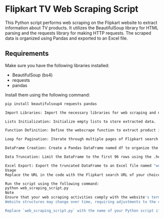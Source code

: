 # Flipkart TV Web Scraping Script

This Python script performs web scraping on the Flipkart website to extract information about TV products. It utilizes the BeautifulSoup library for HTML parsing and the requests library for making HTTP requests. The scraped data is organized using Pandas and exported to an Excel file.

## Requirements

Make sure you have the following libraries installed:

- BeautifulSoup (bs4)
- requests
- pandas

Install them using the following command:

```bash
pip install beautifulsoup4 requests pandas

Import Libraries: Import the necessary libraries for web scraping and data manipulation.

Lists Initialization: Initialize empty lists to store extracted data.

Function Definition: Define the webscrape function to extract product information from a given URL. The function uses BeautifulSoup to parse HTML content and extract relevant data such as product names, prices, ratings, operating systems, and resolutions.

Loop for Pagination: Iterate through multiple pages of Flipkart search results. Generate the page URLs and call the webscrape function to extract data from each page.

DataFrame Creation: Create a Pandas DataFrame named df to organize the extracted data.

Data Truncation: Limit the DataFrame to the first 96 rows using the .head(96) method.

Excel Export: Export the truncated DataFrame to an Excel file named "webS.xlsx".
Usage
Replace the URL in the code with the Flipkart search URL of your choice.

Run the script using the following command:
python web_scraping_script.py
Note
Ensure that your web scraping activities comply with the website's terms of use and legal regulations.
Website structures may change over time, requiring adjustments to the code.

Replace `web_scraping_script.py` with the name of your Python script if it's different. This `README.md` format provides a clear overview of the purpose, requirements, usage, and precautions related to the web scraping script.

